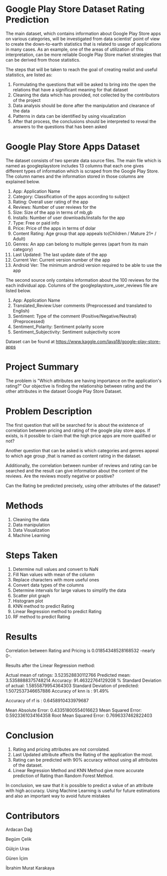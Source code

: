 # Google Play Store Dataset Rating Prediction

The main dataset, which contains information about Google Play Store apps on various categories, will be investigated from data scientist’ point of view to create the down-to-earth statistics that is related to usage of applications in many cases. As an example, one of the areas of utilization of this interpretation, can be more reliable Google Play Store market strategies that can be derived from those statistics.

The steps that will be taken to reach the goal of creating realist and useful statistics, are listed as:

1. Formulating the questions that will be asked to bring into the open the relations that have a significant meaning for that dataset
2. Cleaning the data which has provided, not collected by the contributors of the project
3. Data analysis should be done after the manipulation and clearance of the data
4. Patterns in data can be identified by using visualization
5. After that process, the conclusions should be interpreted to reveal the answers to the questions that has been asked

# Google Play Store Apps Dataset

The dataset consists of two sperate data source files. The main file which is named as googleplaystore includes 13 columns that each one gives different types of information which is scraped from the Google Play Store. The column names and the information stored in those columns are explained below.

1. App: Application Name
2. Category: Classification of the apps according to subject
3. Rating: Overall user rating of the app
4. Reviews: Number of user reviews for the
5. Size: Size of the app in terms of mb,gb
6. Installs: Number of user downloads/installs for the app
7. Type: Free or paid info
8. Price: Price of the apps in terms of dolar
9. Content Rating: Age group that app appeals to(Children / Mature 21+ / Adult)
10. Genres: An app can belong to multiple genres (apart from its main category)
11. Last Updated: The last update date of the app
12. Current Ver: Current version number of the app
13. Android Ver: The minimum android version required to be able to use the app

The second source only contains information about the 100 reviews for the each individual app. Columns of the googleplaystore_user_reviews file are listed below.

1. App: Application Name
2. Translated_Review:User comments (Preprocessed and translated to English)
3. Sentiment: Type of the comment (Positive/Negative/Neutral) (Preprocessed)
4. Sentiment_Polarity: Sentiment polarity score
5. Sentiment_Subjectivity: Sentiment subjectivity score

Dataset can be found at https://www.kaggle.com/lava18/google-play-store-apps

# Project Summary

The problem is "Which attributes are having importance on the application's rating?" Our objective is finding the relationship between rating and the other attributes in the dataset Google Play Store Dataset.

# Problem Description
The first question that will be searched for is about the existence of correlation between pricing and rating of the google play store apps. If exists, is it possible to claim that the high price apps are more qualified or not?

Another question that can be asked is which categories and genres appeal to which age group ,that is named as content rating in the dataset.

Additionally, the correlation between number of reviews and rating can be searched and the result can give information about the content of the reviews. Are the reviews mostly negative or positive?

Can the Rating be predicted precisely, using other attributes of the dataset?

# Methods

1. Cleaning the data
2. Data manipulation
3. Data Visualization
4. Machine Learning

# Steps Taken

1. Determine null values and convert to NaN
2. Fill Nan values with mean of the column
3. Replace characters with more useful ones
4. Convert data types of the columns
5. Determine intervals for large values to simplify the data
6. Scatter plot graph
7. Histogram plot
8. KNN method to predict Rating
9. Linear Regression method to predict Rating
10. RF method to predict Rating

# Results

Correlation between Rating and Pricing is 0.01854348528168532 -nearly 0-.

Results after the Linear Regression method:

Actual mean of ratings: 3.523528830112766
Predicted mean: 3.5358888375748214
Accuracy: 91.46322764129208 %
Standard Deviation of actual: 1.5855879954364303
Standard Deviation of predicted: 1.5072537346657886
Accuracy of knn is : 91.49%

Accuracy of rf is : 0.6458910433979687

Mean Absolute Error: 0.43351800554016623
Mean Squared Error: 0.5923361034164358
Root Mean Squared Error: 0.7696337462822403

# Conclusion

1. Rating and pricing attributes are not corrolated.
2. Last Updated attribute affects the Rating of the application the most.
3. Rating can be predicted with 90% accuracy without using all attributes of the dataset.
4. Linear Regression Method and KNN Method give more accurate prediction of Rating than Random Forest Method.

In conclusion, we saw that it is possible to predict a value of an attribute with high accuracy. Using Machine Learning is useful for future estimations and also an important way to avoid future mistakes

# Contributors

Ardacan Dağ

Begüm Çelik

Gülçin Uras

Güren İçim

İbrahim Murat Karakaya
